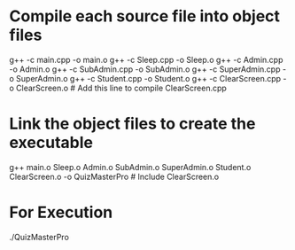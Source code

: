 # Compile each source file into object files
g++ -c main.cpp -o main.o
g++ -c Sleep.cpp -o Sleep.o
g++ -c Admin.cpp -o Admin.o
g++ -c SubAdmin.cpp -o SubAdmin.o
g++ -c SuperAdmin.cpp -o SuperAdmin.o
g++ -c Student.cpp -o Student.o
g++ -c ClearScreen.cpp -o ClearScreen.o  # Add this line to compile ClearScreen.cpp

# Link the object files to create the executable
g++ main.o Sleep.o Admin.o SubAdmin.o SuperAdmin.o Student.o ClearScreen.o -o QuizMasterPro  # Include ClearScreen.o

# For Execution
./QuizMasterPro